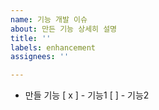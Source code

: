 ```yaml
---
name: 기능 개발 이슈
about: 만든 기능 상세히 설명
title: ''
labels: enhancement
assignees: ''

---
```


- 만들 기능
[ x ] - 기능1
[ ] - 기능2
